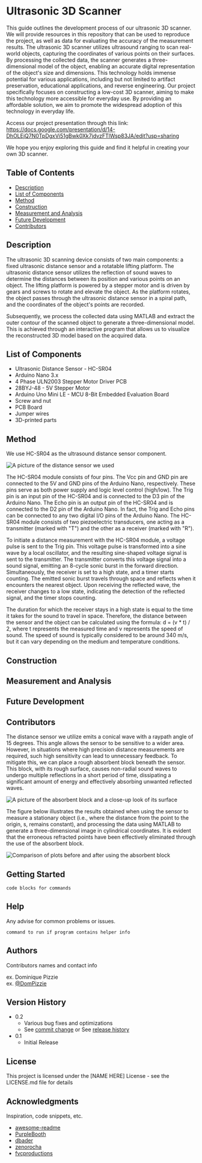 # Ultrasonic 3D Scanner

This guide outlines the development process of our ultrasonic 3D scanner. We will provide resources in this repository that can be used to reproduce the project, as well as data for evaluating the accuracy of the measurement results. The ultrasonic 3D scanner utilizes ultrasound ranging to scan real-world objects, capturing the coordinates of various points on their surfaces. By processing the collected data, the scanner generates a three-dimensional model of the object, enabling an accurate digital representation of the object's size and dimensions. This technology holds immense potential for various applications, including but not limited to artifact preservation, educational applications, and reverse engineering. Our project specifically focuses on constructing a low-cost 3D scanner, aiming to make this technology more accessible for everyday use. By providing an affordable solution, we aim to promote the widespread adoption of this technology in everyday life.

Access our project presentation through this link: https://docs.google.com/presentation/d/14-DhOLEjQ7N0TpDgxVi51gBwk0Xk7jdvzFTlWsp83JA/edit?usp=sharing

We hope you enjoy exploring this guide and find it helpful in creating your own 3D scanner.
 
## Table of Contents
* [Description](https://github.com/yuuuuuuunliu/3D-sanner#Description)
* [List of Components](https://github.com/yuuuuuuunliu/3D-sanner#List_of_Components)
* [Method](https://github.com/yuuuuuuunliu/3D-sanner#Method)
* [Construction](https://github.com/yuuuuuuunliu/3D-sanner#Construction)
* [Measurement and Analysis](https://github.com/yuuuuuuunliu/3D-sanner#Measurement_and_Analysis)
* [Future Development](https://github.com/yuuuuuuunliu/3D-sanner#Future_Development)
* [Contributors](https://github.com/yuuuuuuunliu/3D-sanner#Contributors)

## Description
The ultrasonic 3D scanning device consists of two main components: a fixed ultrasonic distance sensor and a rotatable lifting platform. The ultrasonic distance sensor utilizes the reflection of sound waves to determine the distances between its position and various points on an object. The lifting platform is powered by a stepper motor and is driven by gears and screws to rotate and elevate the object. As the platform rotates, the object passes through the ultrasonic distance sensor in a spiral path, and the coordinates of the object's points are recorded.

Subsequently, we process the collected data using MATLAB and extract the outer contour of the scanned object to generate a three-dimensional model. This is achieved through an interactive program that allows us to visualize the reconstructed 3D model based on the acquired data.

## List of Components
  * Ultrasonic Distance Sensor - HC-SR04
  * Arduino Nano 3.x
  * 4 Phase ULN2003 Stepper Motor Driver PCB
  * 28BYJ-48 - 5V Stepper Motor
  * Arduino Uno Mini LE - MCU 8-Bit Embedded Evaluation Board
  * Screw and nut
  * PCB Board
  * Jumper wires
  * 3D-printed parts

## Method
We use HC-SR04 as the ultrasound distance sensor component.
  
  ![A picture of the distance sensor we used](https://github.com/yuuuuuuunliu/3D-sanner/blob/main/Figures/HC-SR04.jpg)
  
The HC-SR04 module consists of four pins. The Vcc pin and GND pin are connected to the 5V and GND pins of the Arduino Nano, respectively. These pins serve as both power supply and logic level control (high/low). The Trig pin is an input pin of the HC-SR04 and is connected to the D3 pin of the Arduino Nano. The Echo pin is an output pin of the HC-SR04 and is connected to the D2 pin of the Arduino Nano. In fact, the Trig and Echo pins can be connected to any two digital I/O pins of the Arduino Nano. The HC-SR04 module consists of two piezoelectric transducers, one acting as a transmitter (marked with "T") and the other as a receiver (marked with "R"). 

To initiate a distance measurement with the HC-SR04 module, a voltage pulse is sent to the Trig pin. This voltage pulse is transformed into a sine wave by a local oscillator, and the resulting sine-shaped voltage signal is sent to the transmitter. The transmitter converts this voltage signal into a sound signal, emitting an 8-cycle sonic burst in the forward direction. Simultaneously, the receiver is set to a high state, and a timer starts counting. The emitted sonic burst travels through space and reflects when it encounters the nearest object. Upon receiving the reflected wave, the receiver changes to a low state, indicating the detection of the reflected signal, and the timer stops counting. 

The duration for which the receiver stays in a high state is equal to the time it takes for the sound to travel in space. Therefore, the distance between the sensor and the object can be calculated using the formula: d = (v * t) / 2, where t represents the measured time and v represents the speed of sound. The speed of sound is typically considered to be around 340 m/s, but it can vary depending on the medium and temperature conditions.

## Construction

## Measurement and Analysis

## Future Development

## Contributors

The distance sensor we utilize emits a conical wave with a raypath angle of 15 degrees. This angle allows the sensor to be sensitive to a wider area. However, in situations where high precision distance measurements are required, such high sensitivity can lead to unnecessary feedback. To mitigate this, we can place a rough absorbent block beneath the sensor. This block, with its rough surface, causes non-radial sound waves to undergo multiple reflections in a short period of time, dissipating a significant amount of energy and effectively absorbing unwanted reflected waves. 

  ![A picture of the absorbent block and a close-up look of its surface](https://github.com/yuuuuuuunliu/3D-sanner/blob/main/Figures/actual%20picture%20of%20the%20absorbent%20block.png)

The figure below illustrates the results obtained when using the sensor to measure a stationary object (i.e., where the distance from the point to the origin, s, remains constant), and processing the data using MATLAB to generate a three-dimensional image in cylindrical coordinates. It is evident that the erroneous refracted points have been effectively eliminated through the use of the absorbent block.
 
  ![Comparison of plots before and after using the absorbent block](https://github.com/yuuuuuuunliu/3D-sanner/blob/main/Figures/actual%20picture%20of%20the%20absorbent%20block.png)



## Getting Started


```
code blocks for commands
```

## Help

Any advise for common problems or issues.
```
command to run if program contains helper info
```

## Authors

Contributors names and contact info

ex. Dominique Pizzie  
ex. [@DomPizzie](https://twitter.com/dompizzie)

## Version History

* 0.2
    * Various bug fixes and optimizations
    * See [commit change]() or See [release history]()
* 0.1
    * Initial Release

## License

This project is licensed under the [NAME HERE] License - see the LICENSE.md file for details

## Acknowledgments

Inspiration, code snippets, etc.
* [awesome-readme](https://github.com/matiassingers/awesome-readme)
* [PurpleBooth](https://gist.github.com/PurpleBooth/109311bb0361f32d87a2)
* [dbader](https://github.com/dbader/readme-template)
* [zenorocha](https://gist.github.com/zenorocha/4526327)
* [fvcproductions](https://gist.github.com/fvcproductions/1bfc2d4aecb01a834b46)

